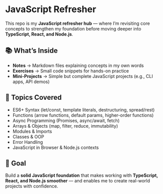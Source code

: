 # JavaScript Refresher

This repo is my **JavaScript refresher hub** — where I’m revisiting core concepts to strengthen my foundation before moving deeper into **TypeScript, React, and Node.js**.

## 📚 What’s Inside
- **Notes** → Markdown files explaining concepts in my own words  
- **Exercises** → Small code snippets for hands-on practice  
- **Mini-Projects** → Simple but complete JavaScript projects (e.g., CLI apps, API demos)  

## 🎯 Topics Covered
- ES6+ Syntax (let/const, template literals, destructuring, spread/rest)  
- Functions (arrow functions, default params, higher-order functions)  
- Async Programming (Promises, async/await, fetch)  
- Arrays & Objects (map, filter, reduce, immutability)  
- Modules & Imports  
- Classes & OOP  
- Error Handling  
- JavaScript in Browser & Node.js contexts  

## 🚀 Goal
Build a **solid JavaScript foundation** that makes working with **TypeScript, React, and Node.js smoother** — and enables me to create real-world projects with confidence.
